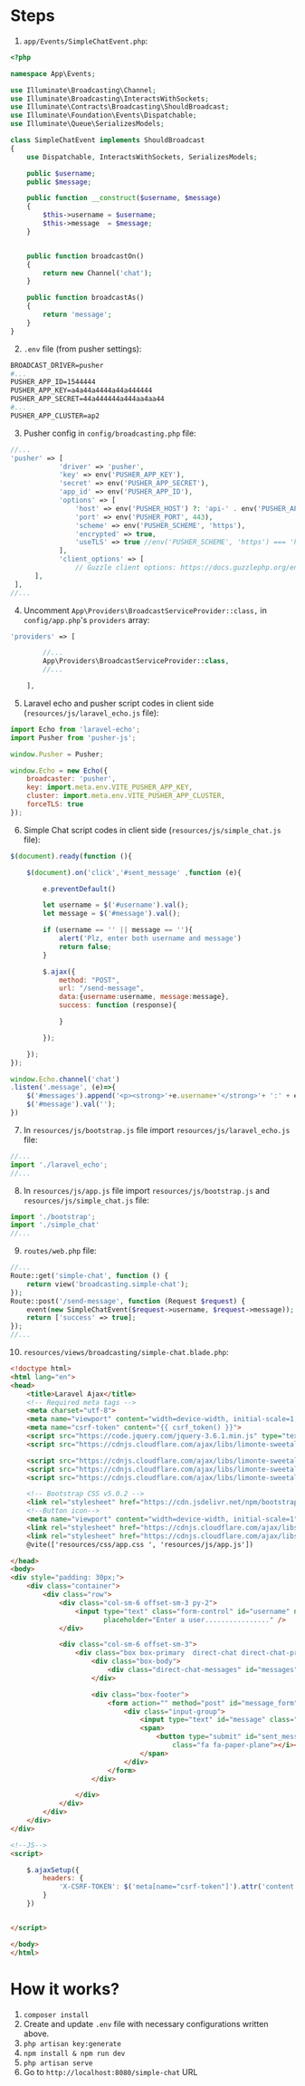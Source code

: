 # Steps

1. `app/Events/SimpleChatEvent.php`:

```php
<?php

namespace App\Events;

use Illuminate\Broadcasting\Channel;
use Illuminate\Broadcasting\InteractsWithSockets;
use Illuminate\Contracts\Broadcasting\ShouldBroadcast;
use Illuminate\Foundation\Events\Dispatchable;
use Illuminate\Queue\SerializesModels;

class SimpleChatEvent implements ShouldBroadcast
{
    use Dispatchable, InteractsWithSockets, SerializesModels;

    public $username;
    public $message;

    public function __construct($username, $message)
    {
        $this->username = $username;
        $this->message  = $message;
    }


    public function broadcastOn()
    {
        return new Channel('chat');
    }

    public function broadcastAs()
    {
        return 'message';
    }
}

```

2. `.env` file (from pusher settings):

```apache
BROADCAST_DRIVER=pusher
#...
PUSHER_APP_ID=1544444
PUSHER_APP_KEY=a4a44a4444a44a444444
PUSHER_APP_SECRET=44a444444a444aa4aa44
#...
PUSHER_APP_CLUSTER=ap2
```

3. Pusher config in `config/broadcasting.php` file:

```php
//...
'pusher' => [
            'driver' => 'pusher',
            'key' => env('PUSHER_APP_KEY'),
            'secret' => env('PUSHER_APP_SECRET'),
            'app_id' => env('PUSHER_APP_ID'),
            'options' => [
                'host' => env('PUSHER_HOST') ?: 'api-' . env('PUSHER_APP_CLUSTER', 'mt1') . '.pusher.com',
                'port' => env('PUSHER_PORT', 443),
                'scheme' => env('PUSHER_SCHEME', 'https'),
                'encrypted' => true,
                'useTLS' => true //env('PUSHER_SCHEME', 'https') === 'https',
            ],
            'client_options' => [
                // Guzzle client options: https://docs.guzzlephp.org/en/stable/request-options.html
      ],
 ],
//...
```

4. Uncomment `App\Providers\BroadcastServiceProvider::class,` in `config/app.php`'s `providers` array:

```php
'providers' => [

        //...
        App\Providers\BroadcastServiceProvider::class,
        //...

    ],
```

5. Laravel echo and pusher script codes in client side (`resources/js/laravel_echo.js` file):

```javascript
import Echo from 'laravel-echo';
import Pusher from 'pusher-js';

window.Pusher = Pusher;

window.Echo = new Echo({
    broadcaster: 'pusher',
    key: import.meta.env.VITE_PUSHER_APP_KEY,
    cluster: import.meta.env.VITE_PUSHER_APP_CLUSTER,
    forceTLS: true
});

```

6. Simple Chat script codes in client side (`resources/js/simple_chat.js` file):

```javascript
$(document).ready(function (){

    $(document).on('click','#sent_message' ,function (e){

        e.preventDefault()

        let username = $('#username').val();
        let message = $('#message').val();

        if (username == '' || message == ''){
            alert('Plz, enter both username and message')
            return false;
        }

        $.ajax({
            method: "POST",
            url: "/send-message",
            data:{username:username, message:message},
            success: function (response){

            }

        });

    });
});

window.Echo.channel('chat')
.listen('.message', (e)=>{
    $('#messages').append('<p><strong>'+e.username+'</strong>'+ ':' + e.message+'</p>');
    $('#message').val('');
})

```

7. In `resources/js/bootstrap.js` file import `resources/js/laravel_echo.js` file:

```javascript
//...
import './laravel_echo';
//...
```

8. In `resources/js/app.js` file import `resources/js/bootstrap.js` and `resources/js/simple_chat.js` file:

```javascript
import './bootstrap';
import './simple_chat'
//...
```

9. `routes/web.php` file:

```php
//...
Route::get('simple-chat', function () {
    return view('broadcasting.simple-chat');
});
Route::post('/send-message', function (Request $request) {
    event(new SimpleChatEvent($request->username, $request->message));
    return ['success' => true];
});
//...
```

10. `resources/views/broadcasting/simple-chat.blade.php`:

```html
<!doctype html>
<html lang="en">
<head>
    <title>Laravel Ajax</title>
    <!-- Required meta tags -->
    <meta charset="utf-8">
    <meta name="viewport" content="width=device-width, initial-scale=1, shrink-to-fit=no">
    <meta name="csrf-token" content="{{ csrf_token() }}">
    <script src="https://code.jquery.com/jquery-3.6.1.min.js" type="text/javascript"></script>
    <script src="https://cdnjs.cloudflare.com/ajax/libs/limonte-sweetalert2/11.4.33/sweetalert2.js"></script>

    <script src="https://cdnjs.cloudflare.com/ajax/libs/limonte-sweetalert2/11.4.33/sweetalert2.all.js"></script>
    <script src="https://cdnjs.cloudflare.com/ajax/libs/limonte-sweetalert2/11.4.33/sweetalert2.min.js"></script>
    <script src="https://cdnjs.cloudflare.com/ajax/libs/limonte-sweetalert2/11.4.33/sweetalert2.all.min.js"></script>

    <!-- Bootstrap CSS v5.0.2 -->
    <link rel="stylesheet" href="https://cdn.jsdelivr.net/npm/bootstrap@5.0.2/dist/css/bootstrap.min.css">
    <!--Button icon-->
    <meta name="viewport" content="width=device-width, initial-scale=1">
    <link rel="stylesheet" href="https://cdnjs.cloudflare.com/ajax/libs/font-awesome/4.7.0/css/font-awesome.min.css">
    <link rel="stylesheet" href="https://cdnjs.cloudflare.com/ajax/libs/font-awesome/6.2.0/css/all.min.css"/>
    @vite(['resources/css/app.css ', 'resources/js/app.js'])

</head>
<body>
<div style="padding: 30px;">
    <div class="container">
        <div class="row">
            <div class="col-sm-6 offset-sm-3 py-2">
                <input type="text" class="form-control" id="username" name="username"
                       placeholder="Enter a user................" />
            </div>

            <div class="col-sm-6 offset-sm-3">
                <div class="box box-primary  direct-chat direct-chat-primary">
                    <div class="box-body">
                        <div class="direct-chat-messages" id="messages"></div>
                    </div>

                    <div class="box-footer">
                        <form action="" method="post" id="message_form">
                            <div class="input-group">
                                <input type="text" id="message" class="form-control" name="message" placeholder="Type a message..." />
                                <span>
                                    <button type="submit" id="sent_message" class="btn btn-primary btn-flat"><i
                                        class="fa fa-paper-plane"></i></button>
                                </span>
                            </div>
                        </form>
                    </div>

                </div>
            </div>
        </div>
    </div>
</div>

<!--JS-->
<script>

    $.ajaxSetup({
        headers: {
            'X-CSRF-TOKEN': $('meta[name="csrf-token"]').attr('content')
        }
    })


</script>

</body>
</html>

```

# How it works?

1. `composer install`
2. Create and update `.env` file with necessary configurations written above.
3. `php artisan key:generate`
4. `npm install & npm run dev`
5. `php artisan serve`
6. Go to `http://localhost:8080/simple-chat` URL
